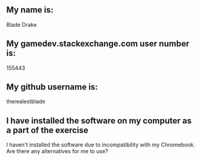 ## My name is:
Blade Drake

## My gamedev.stackexchange.com user number is:
155443

## My github username is:
therealestblade

## I have installed the software on my computer as a part of the exercise
I haven't installed the software due to incompatibility with my Chromebook. Are there any alternatives for me to use?
